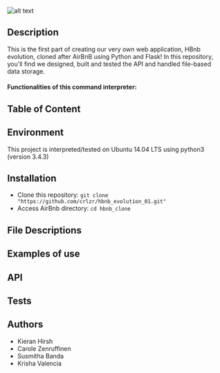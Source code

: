 ![alt text](H.png)

## Description
This is the first part of creating our very own web application, HBnb evolution, cloned after AirBnB using Python and Flask! In this repository, you'll find we designed, built and tested the API and handled file-based data storage. 

#### Functionalities of this command interpreter:

## Table of Content

## Environment
This project is interpreted/tested on Ubuntu 14.04 LTS using python3 (version 3.4.3)

## Installation
* Clone this repository: `git clone "https://github.com/crlzr/hbnb_evolution_01.git"`
* Access AirBnb directory: `cd hbnb_clone`

## File Descriptions


## Examples of use


## API


## Tests


## Authors
* Kieran Hirsh
* Carole Zenruffinen
* Susmitha Banda
* Krisha Valencia
